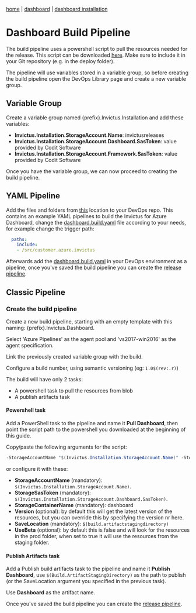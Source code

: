 [home](../../README.md) | [dashboard](../dashboard.md) | [dashboard installation](dashboard-installation.md)

# Dashboard Build Pipeline

The build pipeline uses a powershell script to pull the resources needed for the release. This script can be downloaded [here](https://invictusreleases.blob.core.windows.net/devops/prod/Invictus-GetSources.ps1?st=2019-07-04T04%3A23%3A07Z&se=2050-07-05T04%3A23%3A00Z&sp=rl&sv=2017-07-29&sr=b&sig=QBgU4yCVEXeV4CHWlaA9fgTYO6y88hnFlYhsmEJVM1c%3D). Make sure to include it in your Git repository (e.g. in the deploy folder).

The pipeline will use variables stored in a variable group, so before creating the build pipeline open the DevOps Library page and create a new variable group.

## Variable Group

Create a variable group named {prefix}.Invictus.Installation and add these variables:

- **Invictus.Installation.StorageAccount.Name**: invictusreleases
- **Invictus.Installation.StorageAccount.Dashboard.SasToken**: value provided by Codit Software
- **Invictus.Installation.StorageAccount.Framework.SasToken**: value provided by Codit Software

Once you have the variable group, we can now proceed to creating the build pipeline.

## YAML Pipeline
Add the files and folders from [this](./pipelines) location to your DevOps repo. 
This contains an example YAML pipelines to build the Invictus for Azure Dashboard, change the [dashboard.build.yaml](./pipelines/dashboard.build.yaml) file according to your needs, for example change the trigger path:
``` yaml
  paths:
    include:
    - /src/customer.azure.invictus
```

Afterwards add the [dashboard.build.yaml](./pipelines/dashboard.build.yaml) in your DevOps environment as a pipeline, once you've saved the build pipeline you can create the [release pipeline](dashboard-releasepipeline.md).

## Classic Pipeline
### Create the build pipeline

Create a new build pipeline, starting with an empty template with this naming: {prefix}.Invictus.Dashboard.

Select 'Azure Pipelines' as the agent pool and 'vs2017-win2016' as the agent specification.

Link the previously created variable group with the build.

Configure a build number, using semantic versioning (eg: `1.0$(rev:.r)`)

The build will have only 2 tasks:

- A powershell task to pull the resources from blob
- A publish artifacts task

#### Powershell task

Add a PowerShell task to the pipeline and name it **Pull Dashboard**, then point the script path to the powershell you downloaded at the beginning of this guide.

Copy/paste the following arguments for the script:

```powershell
-StorageAccountName "$(Invictus.Installation.StorageAccount.Name)" -StorageSasToken  "$(Invictus.Installation.StorageAccount.Dashboard.SasToken)" -StorageContainerName "dashboard" -SaveLocation "$(Build.ArtifactStagingDirectory)" -UseBeta $False
```

or configure it with these:

- **StorageAccountName** (mandatory): `$(Invictus.Installation.StorageAccount.Name)`.
- **StorageSasToken** (mandatory): `$(Invictus.Installation.StorageAccount.Dashboard.SasToken)`.
- **StorageContainerName** (mandatory): dashboard
- **Version** (optional): by default this will get the latest version of the resources, but you can override this by specifying the version nr here.
- **SaveLocation** (mandatory): `$(build.artifactstagingdirectory)`
- **UseBeta** (optional): by default this is false and will look for the resources in the prod folder, when set to true it will use the resources from the staging folder.

#### Publish Artifacts task

Add a Publish build artifacts task to the pipeline and name it **Publish Dashboard**, use `$(Build.ArtifactStagingDirectory)` as the path to publish (or the SaveLocation argument you specified in the previous task).

Use **Dashboard** as the artifact name.

Once you've saved the build pipeline you can create the [release pipeline](dashboard-releasepipeline.md).
